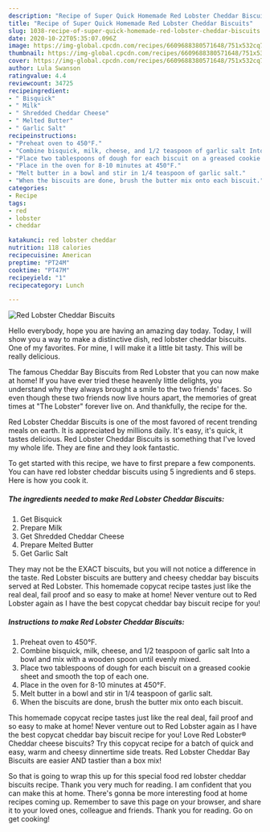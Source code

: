 ```yaml
---
description: "Recipe of Super Quick Homemade Red Lobster Cheddar Biscuits"
title: "Recipe of Super Quick Homemade Red Lobster Cheddar Biscuits"
slug: 1038-recipe-of-super-quick-homemade-red-lobster-cheddar-biscuits
date: 2020-10-22T05:35:07.096Z
image: https://img-global.cpcdn.com/recipes/6609688380571648/751x532cq70/red-lobster-cheddar-biscuits-recipe-main-photo.jpg
thumbnail: https://img-global.cpcdn.com/recipes/6609688380571648/751x532cq70/red-lobster-cheddar-biscuits-recipe-main-photo.jpg
cover: https://img-global.cpcdn.com/recipes/6609688380571648/751x532cq70/red-lobster-cheddar-biscuits-recipe-main-photo.jpg
author: Lula Swanson
ratingvalue: 4.4
reviewcount: 34725
recipeingredient:
- " Bisquick"
- " Milk"
- " Shredded Cheddar Cheese"
- " Melted Butter"
- " Garlic Salt"
recipeinstructions:
- "Preheat oven to 450°F."
- "Combine bisquick, milk, cheese, and 1/2 teaspoon of garlic salt Into a bowl and mix with a wooden spoon until evenly mixed."
- "Place two tablespoons of dough for each biscuit on a greased cookie sheet and smooth the top of each one."
- "Place in the oven for 8-10 minutes at 450°F."
- "Melt butter in a bowl and stir in 1/4 teaspoon of garlic salt."
- "When the biscuits are done, brush the butter mix onto each biscuit."
categories:
- Recipe
tags:
- red
- lobster
- cheddar

katakunci: red lobster cheddar 
nutrition: 118 calories
recipecuisine: American
preptime: "PT24M"
cooktime: "PT47M"
recipeyield: "1"
recipecategory: Lunch

---
```



![Red Lobster Cheddar Biscuits](https://img-global.cpcdn.com/recipes/6609688380571648/751x532cq70/red-lobster-cheddar-biscuits-recipe-main-photo.jpg)

Hello everybody, hope you are having an amazing day today. Today, I will show you a way to make a distinctive dish, red lobster cheddar biscuits. One of my favorites. For mine, I will make it a little bit tasty. This will be really delicious.

The famous Cheddar Bay Biscuits from Red Lobster that you can now make at home! If you have ever tried these heavenly little delights, you understand why they always brought a smile to the two friends&#39; faces. So even though these two friends now live hours apart, the memories of great times at &#34;The Lobster&#34; forever live on. And thankfully, the recipe for the.

Red Lobster Cheddar Biscuits is one of the most favored of recent trending meals on earth. It is appreciated by millions daily. It's easy, it's quick, it tastes delicious. Red Lobster Cheddar Biscuits is something that I've loved my whole life. They are fine and they look fantastic.


To get started with this recipe, we have to first prepare a few components. You can have red lobster cheddar biscuits using 5 ingredients and 6 steps. Here is how you cook it.

<!--inarticleads1-->

##### The ingredients needed to make Red Lobster Cheddar Biscuits:

1. Get  Bisquick
1. Prepare  Milk
1. Get  Shredded Cheddar Cheese
1. Prepare  Melted Butter
1. Get  Garlic Salt


They may not be the EXACT biscuits, but you will not notice a difference in the taste. Red Lobster biscuits are buttery and cheesy cheddar bay biscuits served at Red Lobster. This homemade copycat recipe tastes just like the real deal, fail proof and so easy to make at home! Never venture out to Red Lobster again as I have the best copycat cheddar bay biscuit recipe for you! 

<!--inarticleads2-->

##### Instructions to make Red Lobster Cheddar Biscuits:

1. Preheat oven to 450°F.
1. Combine bisquick, milk, cheese, and 1/2 teaspoon of garlic salt Into a bowl and mix with a wooden spoon until evenly mixed.
1. Place two tablespoons of dough for each biscuit on a greased cookie sheet and smooth the top of each one.
1. Place in the oven for 8-10 minutes at 450°F.
1. Melt butter in a bowl and stir in 1/4 teaspoon of garlic salt.
1. When the biscuits are done, brush the butter mix onto each biscuit.


This homemade copycat recipe tastes just like the real deal, fail proof and so easy to make at home! Never venture out to Red Lobster again as I have the best copycat cheddar bay biscuit recipe for you! Love Red Lobster® Cheddar cheese biscuits? Try this copycat recipe for a batch of quick and easy, warm and cheesy dinnertime side treats. Red Lobster Cheddar Bay Biscuits are easier AND tastier than a box mix! 

So that is going to wrap this up for this special food red lobster cheddar biscuits recipe. Thank you very much for reading. I am confident that you can make this at home. There's gonna be more interesting food at home recipes coming up. Remember to save this page on your browser, and share it to your loved ones, colleague and friends. Thank you for reading. Go on get cooking!
